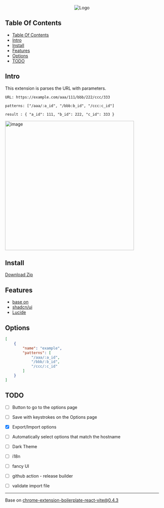 <div align="center">
<picture>
    <source media="(prefers-color-scheme: dark)" srcset="https://github.com/user-attachments/assets/3bc108f9-7ba8-48c4-82ab-c6531f4c393c" />
    <source media="(prefers-color-scheme: light)" srcset="https://github.com/user-attachments/assets/10b0f256-38f8-45ff-8b27-fbf86c0d785b" />
    <img alt="Logo" src="https://github.com/user-attachments/assets/3bc108f9-7ba8-48c4-82ab-c6531f4c393c" />
</picture>
</div>

## Table Of Contents
- [Table Of Contents](#table-of-contents)
- [Intro](#intro)
- [Install](#install)
- [Features](#features)
- [Options](#options)
- [TODO](#todo)


## Intro
This extension is parses the URL with parameters.


```
URL: https://example.com/aaa/111/bbb/222/ccc/333

patterns: ["/aaa/:a_id", "/bbb:b_id", "/ccc:c_id"]

result : { "a_id": 111, "b_id": 222, "c_id": 333 }
```
<img width="422" alt="image" src="https://github.com/user-attachments/assets/de984925-5d55-4720-93eb-ae91bd19952f" />

## Install
[Download Zip]([https://github.com/user-attachments/files/19291059/extension-20250316-200153.zip](https://github.com/user-attachments/files/19291156/extension-20250317-160838.zip))

## Features
- [base on](https://github.com/Jonghakseo/chrome-extension-boilerplate-react-vite/tree/0.4.3?tab=readme-ov-file#features)
- [shadcn/ui](https://ui.shadcn.com/)
- [Lucide](https://lucide.dev/)

## Options
```json
[
    {
        "name": "example",
        "patterns": [
            "/aaa/:a_id",
            "/bbb/:b_id",
            "/ccc/:c_id"
        ]
    }
]
```

## TODO
- [ ] Button to go to the options page
- [ ] Save with keystrokes on the Options page
- [x] Export/Import options
- [ ] Automatically select options that match the hostname
- [ ] Dark Theme
- [ ] i18n
- [ ] fancy UI
- [ ] github action - release builder
- [ ] validate import file



---

Base on [chrome-extension-boilerplate-react-vite@0.4.3](https://github.com/Jonghakseo/chrome-extension-boilerplate-react-vite/tree/0.4.3)
